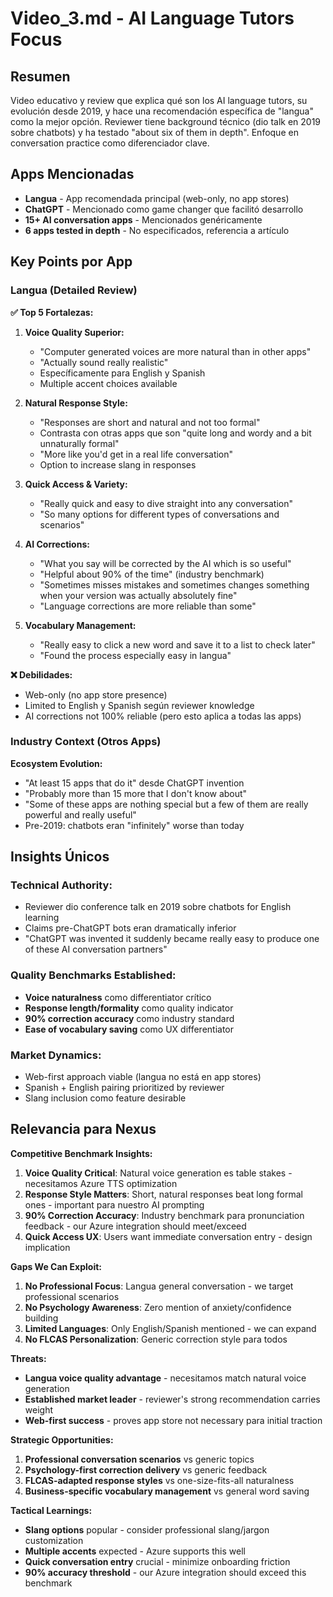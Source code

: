 # Video_3.md - AI Language Tutors Focus

## Resumen
Video educativo y review que explica qué son los AI language tutors, su evolución desde 2019, y hace una recomendación específica de "langua" como la mejor opción. Reviewer tiene background técnico (dio talk en 2019 sobre chatbots) y ha testado "about six of them in depth". Enfoque en conversation practice como diferenciador clave.

## Apps Mencionadas
- **Langua** - App recomendada principal (web-only, no app stores)
- **ChatGPT** - Mencionado como game changer que facilitó desarrollo
- **15+ AI conversation apps** - Mencionados genéricamente
- **6 apps tested in depth** - No especificados, referencia a artículo

## Key Points por App

### Langua (Detailed Review)
**✅ Top 5 Fortalezas:**

1. **Voice Quality Superior:**
   - "Computer generated voices are more natural than in other apps"
   - "Actually sound really realistic" 
   - Específicamente para English y Spanish
   - Multiple accent choices available

2. **Natural Response Style:**
   - "Responses are short and natural and not too formal"
   - Contrasta con otras apps que son "quite long and wordy and a bit unnaturally formal"
   - "More like you'd get in a real life conversation"
   - Option to increase slang in responses

3. **Quick Access & Variety:**
   - "Really quick and easy to dive straight into any conversation"
   - "So many options for different types of conversations and scenarios"

4. **AI Corrections:**
   - "What you say will be corrected by the AI which is so useful"
   - "Helpful about 90% of the time" (industry benchmark)
   - "Sometimes misses mistakes and sometimes changes something when your version was actually absolutely fine"
   - "Language corrections are more reliable than some"

5. **Vocabulary Management:**
   - "Really easy to click a new word and save it to a list to check later"
   - "Found the process especially easy in langua"

**❌ Debilidades:**
- Web-only (no app store presence)
- Limited to English y Spanish según reviewer knowledge
- AI corrections not 100% reliable (pero esto aplica a todas las apps)

### Industry Context (Otros Apps)
**Ecosystem Evolution:**
- "At least 15 apps that do it" desde ChatGPT invention
- "Probably more than 15 more that I don't know about"
- "Some of these apps are nothing special but a few of them are really powerful and really useful"
- Pre-2019: chatbots eran "infinitely" worse than today

## Insights Únicos

### Technical Authority:
- Reviewer dio conference talk en 2019 sobre chatbots for English learning
- Claims pre-ChatGPT bots eran dramatically inferior
- "ChatGPT was invented it suddenly became really easy to produce one of these AI conversation partners"

### Quality Benchmarks Established:
- **Voice naturalness** como differentiator crítico
- **Response length/formality** como quality indicator
- **90% correction accuracy** como industry standard
- **Ease of vocabulary saving** como UX differentiator

### Market Dynamics:
- Web-first approach viable (langua no está en app stores)
- Spanish + English pairing prioritized by reviewer
- Slang inclusion como feature desirable

## Relevancia para Nexus

**Competitive Benchmark Insights:**
1. **Voice Quality Critical**: Natural voice generation es table stakes - necesitamos Azure TTS optimization
2. **Response Style Matters**: Short, natural responses beat long formal ones - important para nuestro AI prompting
3. **90% Correction Accuracy**: Industry benchmark para pronunciation feedback - our Azure integration should meet/exceed
4. **Quick Access UX**: Users want immediate conversation entry - design implication

**Gaps We Can Exploit:**
1. **No Professional Focus**: Langua general conversation - we target professional scenarios
2. **No Psychology Awareness**: Zero mention of anxiety/confidence building
3. **Limited Languages**: Only English/Spanish mentioned - we can expand
4. **No FLCAS Personalization**: Generic correction style para todos

**Threats:**
- **Langua voice quality advantage** - necesitamos match natural voice generation
- **Established market leader** - reviewer's strong recommendation carries weight
- **Web-first success** - proves app store not necessary para initial traction

**Strategic Opportunities:**
1. **Professional conversation scenarios** vs generic topics
2. **Psychology-first correction delivery** vs generic feedback
3. **FLCAS-adapted response styles** vs one-size-fits-all naturalness
4. **Business-specific vocabulary management** vs general word saving

**Tactical Learnings:**
- **Slang options** popular - consider professional slang/jargon customization
- **Multiple accents** expected - Azure supports this well
- **Quick conversation entry** crucial - minimize onboarding friction
- **90% accuracy threshold** - our Azure integration should exceed this benchmark

